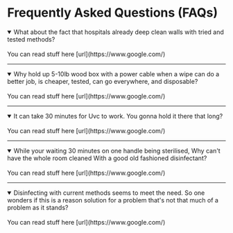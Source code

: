 # Frequently Asked Questions (FAQs)

<details open>
<summary>What about the fact that hospitals already deep clean walls with tried and tested methods?</summary>
<br>
You can read stuff here [url](https://www.google.com/)
</details>

<hr>

<details open>
<summary>Why hold up 5-10lb wood box with a power cable when a wipe can do a better job, is cheaper, tested, can go everywhere, and disposable?</summary>
<br>
You can read stuff here [url](https://www.google.com/)
</details>

<hr>

<details open>
<summary> It can take 30 minutes for Uvc to work. You gonna hold it there that long?</summary>
<br>
You can read stuff here [url](https://www.google.com/)
</details>

<hr>

<details open>
<summary>While your waiting 30 minutes on one handle being sterilised, Why can't have the whole room cleaned With a good old fashioned disinfectant?</summary>
<br>
You can read stuff here [url](https://www.google.com/)
</details>
                                                                              
<hr>

<details open>
<summary>Disinfecting with current methods seems to meet the need. So one wonders if this is a reason solution for a problem that's not that much of a problem as it stands?</summary>
<br>
You can read stuff here [url](https://www.google.com/)
</details>                                                                             
